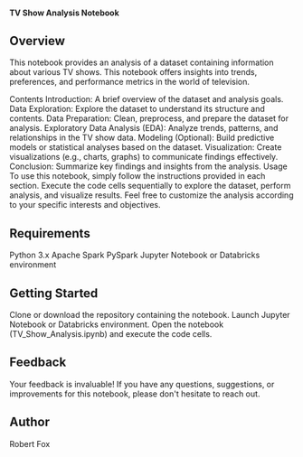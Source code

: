 #### TV Show Analysis Notebook
## Overview
This notebook provides an analysis of a dataset containing information about various TV shows. This notebook offers insights into trends, preferences, and performance metrics in the world of television.

Contents
Introduction: A brief overview of the dataset and analysis goals.
Data Exploration: Explore the dataset to understand its structure and contents.
Data Preparation: Clean, preprocess, and prepare the dataset for analysis.
Exploratory Data Analysis (EDA): Analyze trends, patterns, and relationships in the TV show data.
Modeling (Optional): Build predictive models or statistical analyses based on the dataset.
Visualization: Create visualizations (e.g., charts, graphs) to communicate findings effectively.
Conclusion: Summarize key findings and insights from the analysis.
Usage
To use this notebook, simply follow the instructions provided in each section. Execute the code cells sequentially to explore the dataset, perform analysis, and visualize results. Feel free to customize the analysis according to your specific interests and objectives.

## Requirements
Python 3.x
Apache Spark
PySpark
Jupyter Notebook or Databricks environment

## Getting Started
Clone or download the repository containing the notebook.
Launch Jupyter Notebook or Databricks environment.
Open the notebook (TV_Show_Analysis.ipynb) and execute the code cells.

## Feedback
Your feedback is invaluable! If you have any questions, suggestions, or improvements for this notebook, please don't hesitate to reach out.

## Author
Robert Fox